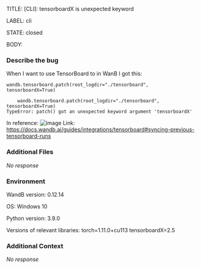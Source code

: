 TITLE:
[CLI]: tensorboardX is unexpected keyword

LABEL:
cli

STATE:
closed

BODY:
### Describe the bug

When I want to use TensorBoard to in WanB I got this:


```
wandb.tensorboard.patch(root_logdir="./tensorboard", tensorboardX=True)
```


```
    wandb.tensorboard.patch(root_logdir="./tensorboard", tensorboardX=True)
TypeError: patch() got an unexpected keyword argument 'tensorboardX'
```

In reference:
![image](https://user-images.githubusercontent.com/25700939/165082915-cfd8eb5e-f565-4674-a10b-cb8412d7a64b.png)
Link: https://docs.wandb.ai/guides/integrations/tensorboard#syncing-previous-tensorboard-runs

### Additional Files

_No response_

### Environment

WandB version:  0.12.14

OS: Windows 10

Python version: 3.9.0

Versions of relevant libraries: 
torch=1.11.0+cu113
tensorboardX=2.5

### Additional Context

_No response_

